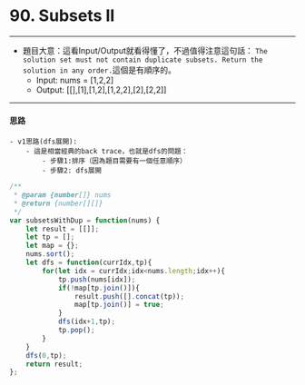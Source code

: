 # 90. Subsets II
---
- 題目大意：這看Input/Output就看得懂了，不過值得注意這句話：
`The solution set must not contain duplicate subsets. Return the solution in any order.`這個是有順序的。
    - Input: nums = [1,2,2]
    - Output: [[],[1],[1,2],[1,2,2],[2],[2,2]]
---
#### 思路
    - v1思路(dfs展開):
        - 這是相當經典的back trace，也就是dfs的問題：
            - 步驟1:排序（因為題目需要有一個任意順序）
            - 步驟2: dfs展開
``` javascript
/**
 * @param {number[]} nums
 * @return {number[][]}
 */
var subsetsWithDup = function(nums) {
    let result = [[]];
    let tp = [];
    let map = {};
    nums.sort();
    let dfs = function(currIdx,tp){
        for(let idx = currIdx;idx<nums.length;idx++){
            tp.push(nums[idx]);
            if(!map[tp.join()]){
                result.push([].concat(tp));
                map[tp.join()] = true;
            }
            dfs(idx+1,tp);
            tp.pop();
        }
    }
    dfs(0,tp);
    return result;
};
```